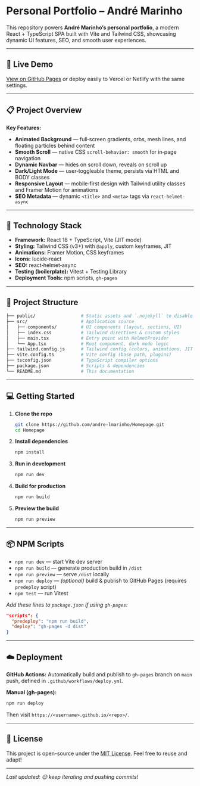 # Personal Portfolio – André Marinho

This repository powers **André Marinho’s personal portfolio**, a modern React + TypeScript SPA built with Vite and Tailwind CSS, showcasing dynamic UI features, SEO, and smooth user experiences.

---

## 🔗 Live Demo

[View on GitHub Pages](https://andre-lmarinho.github.io/Home/)
*or* deploy easily to Vercel or Netlify with the same settings.

---

## 📋 Project Overview

**Key Features:**

* **Animated Background** — full‑screen gradients, orbs, mesh lines, and floating particles behind content
* **Smooth Scroll** — native CSS `scroll-behavior: smooth` for in‑page navigation
* **Dynamic Navbar** — hides on scroll down, reveals on scroll up
* **Dark/Light Mode** — user‑toggleable theme, persists via HTML and BODY classes
* **Responsive Layout** — mobile‑first design with Tailwind utility classes and Framer Motion for animations
* **SEO Metadata** — dynamic `<title>` and `<meta>` tags via `react-helmet-async`

---

## 🚀 Technology Stack

* **Framework:** React 18 + TypeScript, Vite (JIT mode)
* **Styling:** Tailwind CSS (v3+) with `@apply`, custom keyframes, JIT
* **Animations:** Framer Motion, CSS keyframes
* **Icons:** lucide‑react
* **SEO:** react‑helmet‑async
* **Testing (boilerplate):** Vitest + Testing Library
* **Deployment Tools:** npm scripts, `gh-pages`

---

## 📂 Project Structure

```bash
├── public/                 # Static assets and `.nojekyll` to disable Jekyll
├── src/                    # Application source
│   ├── components/         # UI components (layout, sections, UI)
│   ├── index.css           # Tailwind directives & custom styles
│   ├── main.tsx            # Entry point with HelmetProvider
│   └── App.tsx             # Root component, dark mode logic
├── tailwind.config.js      # Tailwind config (colors, animations, JIT content)
├── vite.config.ts          # Vite config (base path, plugins)
├── tsconfig.json           # TypeScript compiler options
├── package.json            # Scripts & dependencies
└── README.md               # This documentation
```

---

## 💻 Getting Started

1. **Clone the repo**

   ```bash
   git clone https://github.com/andre-lmarinho/Homepage.git
   cd Homepage
   ```
2. **Install dependencies**

   ```bash
   npm install
   ```
3. **Run in development**

   ```bash
   npm run dev
   ```
4. **Build for production**

   ```bash
   npm run build
   ```
5. **Preview the build**

   ```bash
   npm run preview
   ```

---

## 📦 NPM Scripts

* `npm run dev` — start Vite dev server
* `npm run build` — generate production build in `/dist`
* `npm run preview` — serve `/dist` locally
* `npm run deploy` — *(optional)* build & publish to GitHub Pages (requires `predeploy` script)
* `npm test` — run Vitest

*Add these lines to `package.json` if using `gh-pages`:*

```json
"scripts": {
  "predeploy": "npm run build",
  "deploy": "gh-pages -d dist"
}
```

---

## ☁️ Deployment

**GitHub Actions:**
Automatically build and publish to `gh-pages` branch on `main` push, defined in `.github/workflows/deploy.yml`.

**Manual (gh-pages):**

```bash
npm run deploy
```

Then visit `https://<username>.github.io/<repo>/`.

---

## 📜 License

This project is open-source under the [MIT License](LICENSE).
Feel free to reuse and adapt!

---

*Last updated: 😊 keep iterating and pushing commits!*
